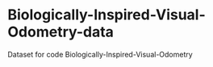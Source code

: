 # Biologically-Inspired-Visual-Odometry-data
Dataset for code Biologically-Inspired-Visual-Odometry
